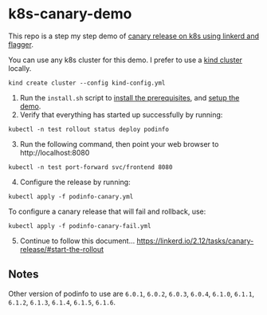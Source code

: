 # k8s-canary-demo

This repo is a step my step demo of [canary release on k8s using linkerd and flagger](https://linkerd.io/2.12/tasks/canary-release/).  

You can use any k8s cluster for this demo. I prefer to use a [kind cluster](https://kind.sigs.k8s.io/docs/user/quick-start/) locally.  
```
kind create cluster --config kind-config.yml
```

1. Run the `install.sh` script to [install the prerequisites](https://linkerd.io/2.12/tasks/canary-release/#prerequisites), and [setup the demo](https://linkerd.io/2.12/tasks/canary-release/#set-up-the-demo).
2. Verify that everything has started up successfully by running:
```
kubectl -n test rollout status deploy podinfo
```
3. Run the following command, then point your web browser to http://localhost:8080
```
kubectl -n test port-forward svc/frontend 8080
```
4. Configure the release by running:
```
kubectl apply -f podinfo-canary.yml
```
To configure a canary release that will fail and rollback, use:
```
kubectl apply -f podinfo-canary-fail.yml
```
5. Continue to follow this document...
https://linkerd.io/2.12/tasks/canary-release/#start-the-rollout

## Notes
Other version of podinfo to use are `6.0.1`, `6.0.2`, `6.0.3`, `6.0.4`, `6.1.0`, `6.1.1`, `6.1.2`, `6.1.3`, `6.1.4`, `6.1.5`, `6.1.6`.  